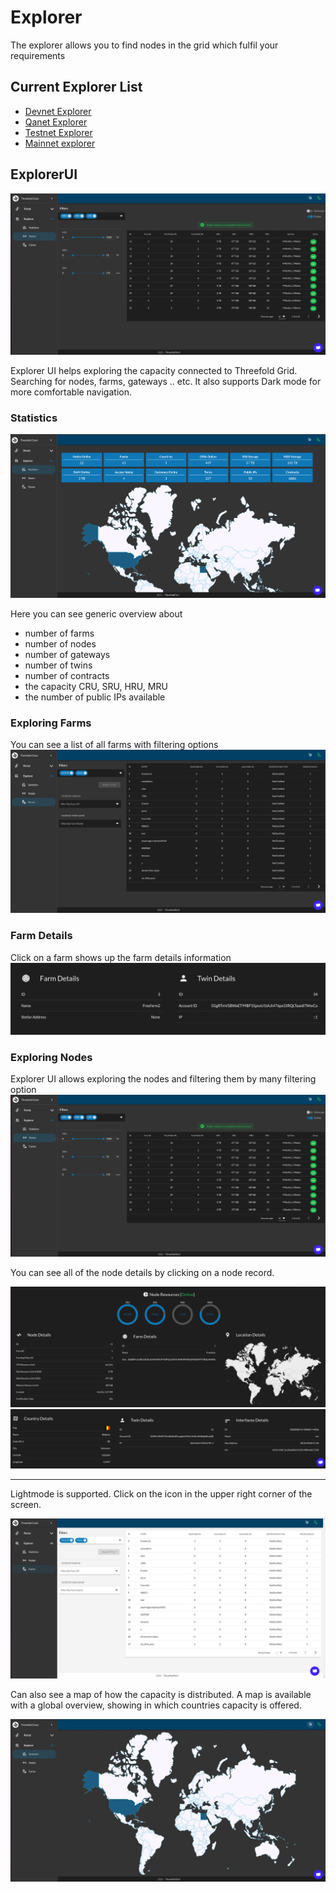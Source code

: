 # Explorer

The explorer allows you to find nodes in the grid which fulfil your requirements

##  Current Explorer List

- [Devnet Explorer](https://dashboard.dev.grid.tf)
- [Qanet Explorer](https://dashboard.qa.grid.tf)
- [Testnet Explorer](https://dashboard.test.grid.tf)
- [Mainnet explorer](https://dashboard.grid.tf) 


## ExplorerUI
![explorer](../img/explorer_basics_.png)

Explorer UI helps exploring the capacity connected to Threefold Grid. Searching for nodes, farms, gateways .. etc. It also supports Dark mode for more comfortable navigation.

###  Statistics

![statistics](../img/explorer_basics_2.png)

Here you can see generic overview about

- number of farms
- number of nodes
- number of gateways
- number of twins
- number of contracts
- the capacity CRU, SRU, HRU, MRU
- the number of public IPs available

###  Exploring Farms

You can see a list of all farms with filtering options
![explorer_farms](../img/explorer_farms.png)

###  Farm Details

Click on a farm shows up the farm details information
![explorer_farm_details](../img/explorer_farm_details.png)

###  Exploring Nodes

Explorer UI allows exploring the nodes and filtering them by many filtering option
![exporer_nodes](../img/explorer_basics_.png)

You can see all of the node details by clicking on a node record.

![ ](../img/node_detail_.png)
![ ](../img/node_detail_1.png)

-----

Lightmode is supported. Click on the icon in the upper right corner of the screen.

![explorer_lightmode](../img/explorer_darkmode.png)

Can also see a map of how the capacity is distributed.
A map is available with a global overview, showing in which countries capacity is offered.

![capacity_distribution](../img/explorer_nodes_distribution.png)




